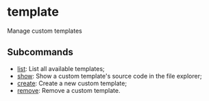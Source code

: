 # template

Manage custom templates

## Subcommands

-   [list](ifmd-template-list.md): List all available templates;
-   [show](ifmd-template-show.md): Show a custom template's source code in the file explorer;
-   [create](ifmd-template-create.md): Create a new custom template;
-   [remove](ifmd-template-remove.md): Remove a custom template.
